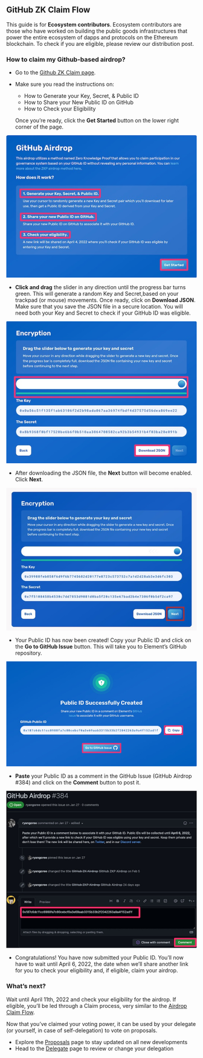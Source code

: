 ## GitHub ZK Claim Flow

This guide is for **Ecosystem contributors**. Ecosystem contributors are those who have worked on building the public goods infrastructures that power the entire ecosystem of dapps and protocols on the Ethereum blockchain. To check if you are eligible, please review our distribution post.

### How to claim my Github-based airdrop?

* Go to the [Github ZK Claim page](https://gov.element.fi/zk/github/).

* Make sure you read the instructions on:

	* How to Generate your Key, Secret, & Public ID 
	* How to Share your New Public ID on GitHub
	* How to Check your Eligibility

    Once you’re ready, click the **Get Started** button on the lower right corner of the page.

![](../../.gitbook/assets/guides/github_1.jpeg)

* **Click and drag** the slider in any direction until the progress bar turns green. This will generate a random Key and Secret,based on your trackpad (or mouse) movements. Once ready, click on **Download JSON**. Make sure that you save the JSON file in a secure location. You will need both your Key and Secret to check if your GitHub ID was eligible.

![](../../.gitbook/assets/guides/discord_2.jpeg)

* After downloading the JSON file, the **Next** button will become enabled. Click **Next**.

![](../../.gitbook/assets/guides/discord_3.jpeg)

* Your Public ID has now been created! Copy your Public ID and click on the **Go to GitHub Issue** button. This will take you to Element’s GitHub repository.

![](../../.gitbook/assets/guides/github_4.jpeg)

* **Paste** your Public ID as a comment in the GitHub Issue (GitHub Airdrop #384) and click on the **Comment** button to post it.

![](../../.gitbook/assets/guides/github_5.jpeg)

* Congratulations! You have now submitted your Public ID. You’ll now have to wait until April 6, 2022, the date when we’ll share another link for you to check your eligibility and, if eligible, claim your airdrop.

### What’s next?

Wait until April 11th, 2022 and check your eligibility for the airdrop. If eligible, you’ll be led through a Claim process, very similar to the [Airdrop Claim Flow](https://docs.element.fi/governance-council/airdrop).

Now that you’ve claimed your voting power, it can be used by your delegate (or yourself, in case of self-delegation) to vote on proposals. 

* Explore the [Proposals](https://gov.element.fi/proposals) page to stay updated on all new developments
* Head to the [Delegate](https://gov.element.fi/delegate) page to review or change your delegation
